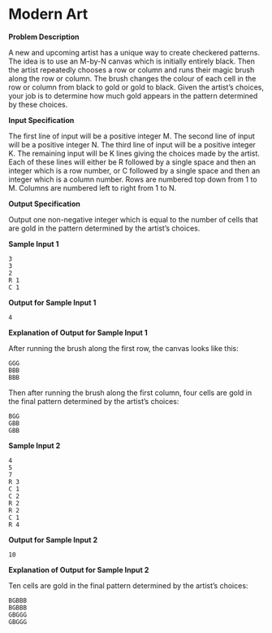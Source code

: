 # Modern Art

**Problem Description**

A new and upcoming artist has a unique way to create checkered patterns. The idea is to
use an M-by-N canvas which is initially entirely black. Then the artist repeatedly chooses
a row or column and runs their magic brush along the row or column. The brush changes
the colour of each cell in the row or column from black to gold or gold to black.
Given the artist’s choices, your job is to determine how much gold appears in the pattern
determined by these choices.

**Input Specification**

The first line of input will be a positive integer M. The second line of input will be a positive
integer N. The third line of input will be a positive integer K. The remaining input will be
K lines giving the choices made by the artist. Each of these lines will either be R followed
by a single space and then an integer which is a row number, or C followed by a single space
and then an integer which is a column number. Rows are numbered top down from 1 to M.
Columns are numbered left to right from 1 to N.

**Output Specification**

Output one non-negative integer which is equal to the number of cells that are gold in the
pattern determined by the artist’s choices.

**Sample Input 1**
```
3
3
2
R 1
C 1
```

**Output for Sample Input 1**
```
4
```

**Explanation of Output for Sample Input 1**

After running the brush along the first row, the canvas looks like this:

```
GGG
BBB
BBB
```

Then after running the brush along the first column, four cells are gold in the final pattern
determined by the artist’s choices:

```
BGG
GBB
GBB
```

**Sample Input 2**

```
4
5
7
R 3
C 1
C 2
R 2
R 2
C 1
R 4
```

**Output for Sample Input 2**
```
10
```

**Explanation of Output for Sample Input 2**

Ten cells are gold in the final pattern determined by the artist’s choices:

```
BGBBB
BGBBB
GBGGG
GBGGG
```